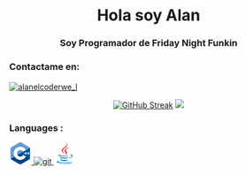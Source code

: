 <h1 align="center">Hola soy Alan</h1>
<h3 align="center">Soy Programador de Friday Night Funkin</h3>

<h3 align="left">Contactame en:</h3>
<p align="left">
<a href="https://twitter.com/alanelcoderwe_l" target="blank"><img align="center" src="https://raw.githubusercontent.com/rahuldkjain/github-profile-readme-generator/master/src/images/icons/Social/twitter.svg" alt="alanelcoderwe_l" height="30" width="40" /></a>

<div align="center">
<a href="https://git.io/streak-stats"><img src="https://github-readme-streak-stats.herokuapp.com?user=ALANELCODERXD&theme=dark&hide_border=true&border_radius=4.6&locale=es&exclude_days=Sun%2CMon%2CTue%2CWed%2CThu%2CFri%2CSat&card_width=460" alt="GitHub Streak" /></a>
<picture>
  <source
    srcset="https://github-readme-stats.vercel.app/api?ALANELCODERXD=anuraghazra&show_icons=true&theme=dark"
    media="(prefers-color-scheme: dark)"
  />
  <source
    srcset="https://github-readme-stats.vercel.app/api?ALANELCODERXD=anuraghazra&show_icons=true"
    media="(prefers-color-scheme: light), (prefers-color-scheme: no-preference)"
  />
  <img src="https://github-readme-stats.vercel.app/api?ALANELCODERXD=anuraghazra&show_icons=true" />
</picture>
<h3 align="left">Languages :</h3>
<p align="left"> <a href="https://www.w3schools.com/cpp/" target="_blank" rel="noreferrer"> <img src="https://raw.githubusercontent.com/devicons/devicon/master/icons/cplusplus/cplusplus-original.svg" alt="cplusplus" width="40" height="40"/> </a> <a href="https://git-scm.com/" target="_blank" rel="noreferrer"> <img src="https://www.vectorlogo.zone/logos/git-scm/git-scm-icon.svg" alt="git" width="40" height="40"/> </a> <a href="https://www.java.com" target="_blank" rel="noreferrer"> <img src="https://raw.githubusercontent.com/devicons/devicon/master/icons/java/java-original.svg" alt="java" width="40" height="40"/> </a> </p>

</div>
</br>
</br>
